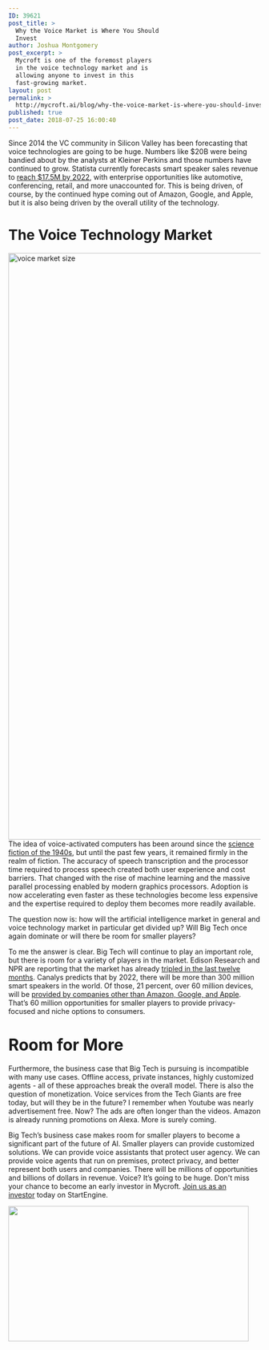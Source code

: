 ```yaml
---
ID: 39621
post_title: >
  Why the Voice Market is Where You Should
  Invest
author: Joshua Montgomery
post_excerpt: >
  Mycroft is one of the foremost players
  in the voice technology market and is
  allowing anyone to invest in this
  fast-growing market.
layout: post
permalink: >
  http://mycroft.ai/blog/why-the-voice-market-is-where-you-should-invest/
published: true
post_date: 2018-07-25 16:00:40
---
```

<span style="font-weight: 400;">Since 2014 the VC community in Silicon Valley has been forecasting that voice technologies are going to be huge. Numbers like $20B were being bandied about by the analysts at Kleiner Perkins and those numbers have continued to grow. Statista currently forecasts smart speaker sales revenue to </span><a href="https://www.statista.com/statistics/822511/worldwide-smart-speaker-market-revenue/" target="_blank" rel="noopener"><span style="font-weight: 400;">reach $17.5M by 2022</span></a><span style="font-weight: 400;">, with enterprise opportunities like automotive, conferencing, retail, and more unaccounted for. This is being driven, of course, by the continued hype coming out of Amazon, Google, and Apple, but it is also being driven by the overall utility of the technology.</span>
<h1>The Voice Technology Market</h1>
<span style="font-weight: 400;"><a href="https://www.startengine.com/mycroft-ai?utm_source=blog&amp;utm_medium=market"><img class="aligncenter wp-image-38539 size-full" src="https://mycroft.ai/wp-content/uploads/2018/06/market-chart.001.png" alt="voice market size" width="1920" height="1170" /></a>The idea of voice-activated computers has been around since the <a href="https://mycroft.ai/blog/why-name-it-mycroft/" target="_blank" rel="noopener">science fiction of the 1940s</a>, but until the past few years, it remained firmly in the realm of fiction. The accuracy of speech transcription and the processor time required to process speech created both user experience and cost barriers. That changed with the rise of machine learning and the massive parallel processing enabled by modern graphics processors. Adoption is now accelerating even faster as these technologies become less expensive and the expertise required to deploy them becomes more readily available.</span>

<span style="font-weight: 400;">The question now is: how will the artificial intelligence market in general and voice technology market in particular get divided up? Will Big Tech once again dominate or will there be room for smaller players?</span>

<span style="font-weight: 400;">To me the answer is clear. Big Tech will continue to play an important role, but there is room for a variety of players in the market. Edison Research and NPR are reporting that the market has already </span><a href="https://www.nationalpublicmedia.com/smart-audio-report/latest-report/" target="_blank" rel="noopener"><span style="font-weight: 400;">tripled in the last twelve months</span></a><span style="font-weight: 400;">. Canalys predicts that by 2022, there will be more than 300 million smart speakers in the world. Of those, 21 percent, over 60 million devices, will be </span><a href="https://voicebot.ai/2018/07/10/smart-speakers-to-reach-100-million-installed-base-worldwide-in-2018-google-to-catch-amazon-by-2022/" target="_blank" rel="noopener"><span style="font-weight: 400;">provided by companies other than Amazon, Google, and Apple</span></a><span style="font-weight: 400;">. That’s 60 million opportunities for smaller players to provide privacy-focused and niche options to consumers.</span>
<h1><span style="font-size: 32px;">Room for</span><span style="font-size: 32px;"> Mo</span><span style="font-size: 32px;">re</span></h1>
<span style="font-weight: 400;">Furthermore, the business case that Big Tech is pursuing is incompatible with many use cases. Offline access, private instances, highly customized agents - all of these approaches break the overall model. There is also the question of monetization. Voice services from the Tech Giants are free today, but will they be in the future? I remember when Youtube was nearly advertisement free. Now? The ads are often longer than the videos. Amazon is already running promotions on Alexa. More is surely coming.</span>

<span style="font-weight: 400;">Big Tech’s business case makes room for smaller players to become a significant part of the future of AI. Smaller players can provide customized solutions. We can provide voice assistants that protect user agency. We can provide voice agents that run on premises, protect privacy, and better represent both users and companies. There will be millions of opportunities and billions of dollars in revenue. Voice? It’s going to be huge. Don't miss your chance to become an early investor in Mycroft. <a href="https://www.startengine.com/mycroft-ai?utm_source=blog&amp;utm_medium=market" target="_blank" rel="noopener">Join us as an investor</a> today on StartEngine.</span>

<img class="size-full wp-image-39629 aligncenter" src="https://mycroft.ai/wp-content/uploads/2018/07/gonna-be-big.gif" alt="" width="480" height="270" />